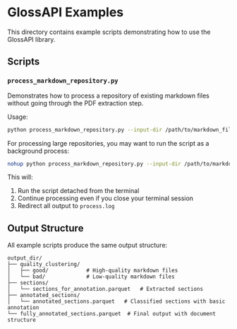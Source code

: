 # GlossAPI Examples

This directory contains example scripts demonstrating how to use the GlossAPI library.

## Scripts

### `process_markdown_repository.py`

Demonstrates how to process a repository of existing markdown files without going through the PDF extraction step.

Usage:
```bash
python process_markdown_repository.py --input-dir /path/to/markdown_files --output-dir /path/to/output [--metadata-path /path/to/metadata.parquet] [--annotation-type auto|text|chapter]
```

For processing large repositories, you may want to run the script as a background process:

```bash
nohup python process_markdown_repository.py --input-dir /path/to/markdown_files --output-dir /path/to/output > process.log 2>&1 &
```

This will:
1. Run the script detached from the terminal
2. Continue processing even if you close your terminal session
3. Redirect all output to `process.log`

## Output Structure

All example scripts produce the same output structure:

```
output_dir/
├── quality_clustering/
│   ├── good/            # High-quality markdown files
│   └── bad/             # Low-quality markdown files
├── sections/
│   └── sections_for_annotation.parquet   # Extracted sections
├── annotated_sections/
│   └── annotated_sections.parquet   # Classified sections with basic annotation
└── fully_annotated_sections.parquet  # Final output with document structure
```
